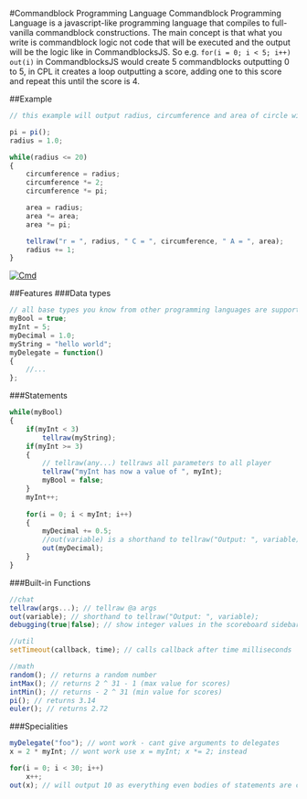 #Commandblock Programming Language
Commandblock Programming Language
is a javascript-like programming language that compiles to full-vanilla commandblock constructions.
The main concept is that what you write is commandblock logic not code that will be executed and the output will be the logic like in CommandblocksJS. So e.g. `for(i = 0; i < 5; i++) out(i)` in CommandblocksJS would create 5 commandblocks outputting 0 to 5, in CPL it creates a loop outputting a score, adding one to this score and repeat this until the score is 4.

##Example
```javascript
// this example will output radius, circumference and area of circle with radius 1 to 20

pi = pi();
radius = 1.0;

while(radius <= 20)
{
	circumference = radius;
	circumference *= 2;
	circumference *= pi;

	area = radius;
	area *= area;
	area *= pi;

	tellraw("r = ", radius, " C = ", circumference, " A = ", area);
	radius += 1;
}
```
[![Cmd](http://i.imgur.com/EkEM8Hn.png)]()

##Features
###Data types
```javascript
// all base types you know from other programming languages are supported
myBool = true;
myInt = 5;
myDecimal = 1.0;
myString = "hello world";
myDelegate = function()
{
	//...
};
```
###Statements
```javascript
while(myBool)
{
	if(myInt < 3)
		tellraw(myString);
	if(myInt >= 3)
	{
		// tellraw(any...) tellraws all parameters to all player
		tellraw("myInt has now a value of ", myInt);
		myBool = false;
	}
	myInt++;
	
	for(i = 0; i < myInt; i++)
	{
		myDecimal += 0.5;
		//out(variable) is a shorthand to tellraw("Output: ", variable)
		out(myDecimal);
	}
}
```
###Built-in Functions
```javascript
//chat
tellraw(args...); // tellraw @a args
out(variable); // shorthand to tellraw("Output: ", variable);
debugging(true|false); // show integer values in the scoreboard sidebar

//util
setTimeout(callback, time); // calls callback after time milliseconds

//math
random(); // returns a random number
intMax(); // returns 2 ^ 31 - 1 (max value for scores)
intMin(); // returns - 2 ^ 31 (min value for scores)
pi(); // returns 3.14
euler(); // returns 2.72
```
###Specialities
```javascript
myDelegate("foo"); // wont work - cant give arguments to delegates
x = 2 * myInt; // wont work use x = myInt; x *= 2; instead

for(i = 0; i < 30; i++)
	x++;
out(x); // will output 10 as everything even bodies of statements are called asynchronously
```
